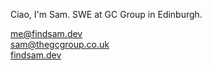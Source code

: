 Ciao, I'm Sam. SWE at GC Group in Edinburgh.

me@findsam.dev\
sam@thegcgroup.co.uk\
[findsam.dev](https://findsam.dev)



